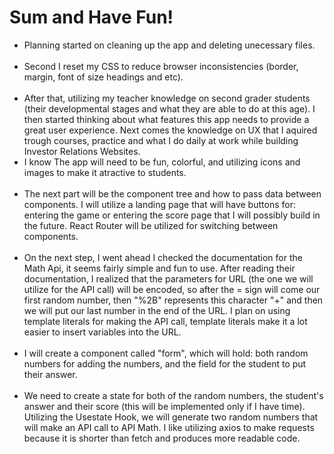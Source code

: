 
# Sum and Have Fun!

<ul> 

<li>Planning started on cleaning up the app and deleting unecessary files.</li>
<br>
<li>Second I reset my CSS to reduce browser inconsistencies (border, margin, font of size headings and etc).</li>
<br>
<li>After that, utilizing my teacher knowledge on second grader students (their developmental stages and what they are able to do at this age). I then started thinking about what features this app needs to provide a great user experience. Next comes the knowledge on UX that I aquired trough courses, practice and what I do daily at work while building Investor Relations Websites.</li>

<li>I know The app will need to be fun, colorful, and utilizing icons and images to make it atractive to students. </li>
<br>
<li>The next part will be the component tree and how to pass data between components. I will utilize a landing page that will have buttons for: entering the game or entering the score page that I will possibly build in the future. React Router will be utilized for switching between components. </li>
<br>

<li> On the next step, I went ahead I checked the documentation for the Math Api, it seems fairly simple and fun to use. After reading their documentation, I realized that the parameters for URL (the one we will utilize for the API call) will be encoded, so after the = sign will come our first random number, then "%2B" represents this character "+" and then we will put our last number in the end of the URL. I plan on using template literals for making the API call, template literals make it a lot easier to insert variables into the URL.</li>
<br>

<li>I will create a component called "form", which will hold: both random numbers for adding the numbers, and the field for the student to put their answer. </li>

<br>
<li>We need to create a state for both of the random numbers, the student's answer and their score (this will be implemented only if I have time). Utilizing the Usestate Hook, we will generate two random numbers that will make an API call to API Math. I like utilizing axios to make requests because it is shorter than fetch and produces more readable code.</li>
 


</ul>